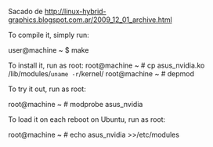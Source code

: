 Sacado de http://linux-hybrid-graphics.blogspot.com.ar/2009_12_01_archive.html

To compile it, simply run:

user@machine ~ $ make

To install it, run as root:
root@machine ~ # cp asus_nvidia.ko /lib/modules/`uname -r`/kernel/
root@machine ~ # depmod

To try it out, run as root:

root@machine ~ # modprobe asus_nvidia

To load it on each reboot on Ubuntu, run as root:

root@machine ~ # echo asus_nvidia >>/etc/modules




